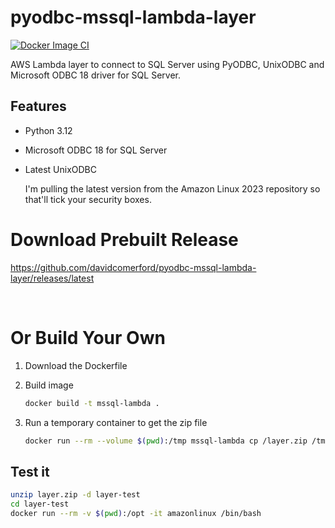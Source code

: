 # pyodbc-mssql-lambda-layer

[![Docker Image CI](https://github.com/davidcomerford/pyodbc-mssql-lambda-layer/actions/workflows/docker-image.yml/badge.svg)](https://github.com/davidcomerford/pyodbc-mssql-lambda-layer/actions/workflows/docker-image.yml)

AWS Lambda layer to connect to SQL Server using PyODBC, UnixODBC and Microsoft ODBC 18 driver for SQL Server.

## Features 

- Python 3.12

- Microsoft ODBC 18 for SQL Server

- Latest UnixODBC

    I'm pulling the latest version from the Amazon Linux 2023 repository so that'll tick your security boxes.

# Download Prebuilt Release

https://github.com/davidcomerford/pyodbc-mssql-lambda-layer/releases/latest

<br>

# Or Build Your Own

1. Download the Dockerfile

1. Build image
    ```bash
    docker build -t mssql-lambda .
    ```
1. Run a temporary container to get the zip file 
    ```bash
    docker run --rm --volume $(pwd):/tmp mssql-lambda cp /layer.zip /tmp/
    ```

## Test it
```bash
unzip layer.zip -d layer-test
cd layer-test
docker run --rm -v $(pwd):/opt -it amazonlinux /bin/bash
```